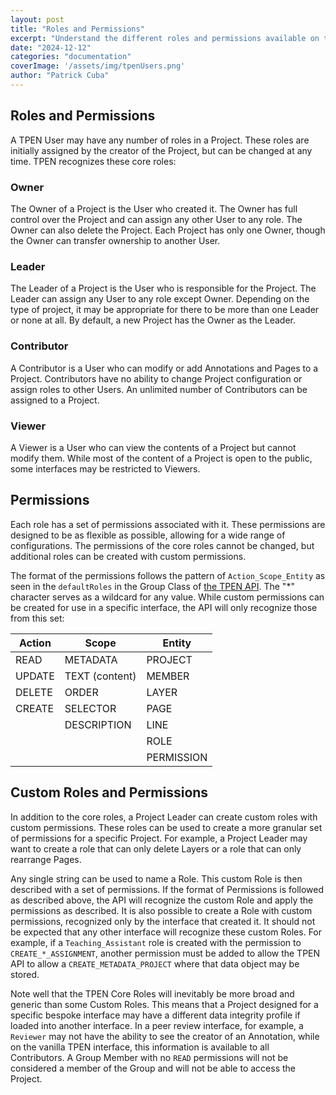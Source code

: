 ```yaml
---
layout: post
title: "Roles and Permissions"
excerpt: "Understand the different roles and permissions available on the TPEN3 platform"
date: "2024-12-12"
categories: "documentation"
coverImage: '/assets/img/tpenUsers.png'
author: "Patrick Cuba"
---
```


## Roles and Permissions

A TPEN User may have any number of roles in a Project. These roles are initially assigned by the
creator of the Project, but can be changed at any time. TPEN recognizes these core roles:

### Owner

The Owner of a Project is the User who created it. The Owner has full control over the Project and
can assign any other User to any role. The Owner can also delete the Project. Each Project has only
one Owner, though the Owner can transfer ownership to another User.

### Leader

The Leader of a Project is the User who is responsible for the Project. The Leader can assign any
User to any role except Owner. Depending on the type of project, it may be appropriate for there to
be more than one Leader or none at all. By default, a new Project has the Owner as the Leader.

### Contributor

A Contributor is a User who can modify or add Annotations and Pages to a Project. Contributors have
no ability to change Project configuration or assign roles to other Users. An unlimited number of
Contributors can be assigned to a Project.

### Viewer

A Viewer is a User who can view the contents of a Project but cannot modify them. While most of the
content of a Project is open to the public, some interfaces may be restricted to Viewers.

## Permissions

Each role has a set of permissions associated with it. These permissions are designed to be as
flexible as possible, allowing for a wide range of configurations. The permissions of the core roles cannot be changed, but additional roles can be created with custom permissions.

The format of the permissions follows the pattern of `Action_Scope_Entity` as seen in the
`defaultRoles` in the Group Class of [the TPEN API](https://github.com/CenterForDigitalHumanities/TPEN-services/blob/5c2c46415d60cad2cdafabe459ba25b623731ccf/classes/Group/Group.mjs#L274C4-L279C6). The "*" character serves as a wildcard for any value. While
custom permissions can be created for use in a specific interface, the API will only recognize those from this set:

| Action  | Scope       | Entity     |
| ------- | ----------- | ---------- |
| READ    | METADATA    | PROJECT    |
| UPDATE  | TEXT (content)        | MEMBER     |
| DELETE  | ORDER       | LAYER      |
| CREATE  | SELECTOR    | PAGE       |
|         | DESCRIPTION | LINE       |
|         |             | ROLE       |
|         |             | PERMISSION |

## Custom Roles and Permissions

In addition to the core roles, a Project Leader can create custom roles with custom permissions. These roles can be used to create a more granular set of permissions for a specific Project. For example, a Project Leader may want to create a role that can only delete Layers or a role that can only rearrange Pages.

Any single string can be used to name a Role. This custom Role is 
then described with a set of permissions. If the format of Permissions is followed as described above, the API will recognize the custom Role and apply the permissions as described. It is also possible to create a Role with custom permissions, recognized only by the interface that created it. It should not be expected that any other interface will recognize these custom Roles. For example, if a `Teaching_Assistant` role is created with the permission to `CREATE_*_ASSIGNMENT`, another permission must be added to allow the TPEN API to allow a `CREATE_METADATA_PROJECT` where that data object may be stored.

Note well that the TPEN Core Roles will inevitably be more broad and generic than some Custom Roles. This means that a Project designed for a specific bespoke interface may have a different data integrity profile if loaded into another interface. In a peer review interface, for example, a `Reviewer` may not have the ability to see the creator of an Annotation, while on the vanilla TPEN interface, this information is available to all Contributors.
A Group Member with no `READ` permissions will not be considered a
member of the Group and will not be able to access the Project.
